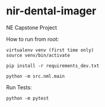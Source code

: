 # nir-dental-imager

NE Capstone Project

How to run from root:

```
virtualenv venv (first time only)
source venv/bin/activate

pip install -r requirements_dev.txt

python -m src.nml.main
```

Run Tests:

```
python -m pytest
```
